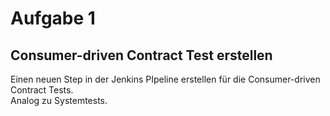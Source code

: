 # Aufgabe 1

## Consumer-driven Contract Test erstellen
Einen neuen Step in der Jenkins PIpeline erstellen für die Consumer-driven Contract Tests.  
Analog zu Systemtests.
